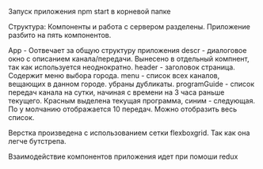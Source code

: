 ﻿Запуск приложения npm start в корневой папке

Структура:
Компоненты и работа с сервером разделены.
Приложение разбито на пять компонентов.

App - Оотвечает за общую структуру приложения
descr - диалоговое окно с описанием канала/передачи. Вынесено в отдельный компнент, так как используется неоднократно.
header - заголовок страница. Содержит меню выбора города. 
menu - список всех каналов, вещающих в данном городе. убраны дубликаты.
programGuide - список передач канала на сутки, начиная с времени на 3 часа раньше текущего. Красным выделена текущая программа, синим - следующая. По у молчанию отображается 10 передач. Можно отобразить весь список.


Верстка произведена с использованием сетки flexboxgrid. Так как она легче бутстрепа.

Взаимодействие компонентов приложения идет при помоши redux